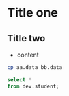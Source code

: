 # Title one
## Title two
- content
```bash
cp aa.data bb.data
```
```sql
select *
from dev.student;
```